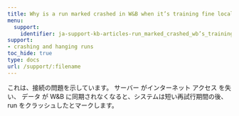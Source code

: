 ```yaml
---
title: Why is a run marked crashed in W&B when it’s training fine locally?
menu:
  support:
    identifier: ja-support-kb-articles-run_marked_crashed_wb’s_training_fine_locally
support:
- crashing and hanging runs
toc_hide: true
type: docs
url: /support/:filename
---
```


これは、接続の問題を示しています。 サーバー がインターネット アクセス を失い、 データ が W&B に同期されなくなると、システムは短い再試行期間の後、 run をクラッシュしたとマークします。
